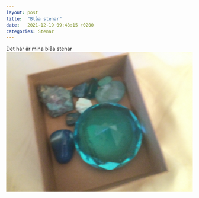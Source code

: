 ```yaml
---
layout: post
title:  "Blåa stenar"
date:   2021-12-19 09:48:15 +0200
categories: Stenar
---
```

Det här är mina blåa stenar
![Blåa stenar](./assets/blue.jpg)